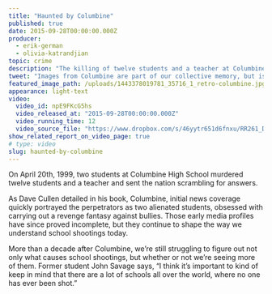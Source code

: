```yaml
---
title: "Haunted by Columbine"
published: true
date: 2015-09-28T00:00:00.000Z
producer:
  - erik-german
  - olivia-katrandjian
topic: crime
description: "The killing of twelve students and a teacher at Columbine High School in 1999 continues to shape how we view and understand school shootings today."
tweet: "Images from Columbine are part of our collective memory, but is school violence really worse?"
featured_image_path: /uploads/1443378019781_35716_1_retro-columbine.jpg
appearance: light-text
video:
  video_id: npE9FKcG5hs
  video_released_at: "2015-09-28T00:00:00.000Z"
  video_running_time: 12
  video_source_file: "https://www.dropbox.com/s/46yytr651d6fnxu/RR261_DOC_MASTER_09_25_2015_COLUMBINE-H264_1080p.mov?dl=0"
show_related_report_on_video_page: true
# type: video
slug: haunted-by-columbine
---
```


On April 20th, 1999, two students at Columbine High School murdered twelve students and a teacher and sent the nation scrambling for answers.

As Dave Cullen detailed in his book, Columbine, initial news coverage quickly portrayed the perpetrators as two alienated students, obsessed with carrying out a revenge fantasy against bullies. Those early media profiles have since proved incomplete, but they continue to shape the way we understand school shootings today.

More than a decade after Columbine, we’re still struggling to figure out not only what causes school shootings, but whether or not we’re seeing more of them. Former student John Savage says, “I think it’s important to kind of keep in mind that there are a lot of schools all over the world, where no one has ever been shot.”

